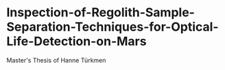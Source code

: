 # Inspection-of-Regolith-Sample-Separation-Techniques-for-Optical-Life-Detection-on-Mars
Master's Thesis of Hanne Türkmen
